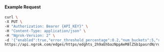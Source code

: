 <!-- Code generated for API Clients. DO NOT EDIT. -->

#### Example Request

```bash
curl \
-X PUT \
-H "Authorization: Bearer {API_KEY}" \
-H "Content-Type: application/json" \
-H "Ngrok-Version: 2" \
-d '{"enabled":true,"error_threshold_percentage":0.2,"num_buckets":5,"rolling_window":300,"tripped_duration":120,"volume_threshold":20}' \
https://api.ngrok.com/edges/https/edghts_2h9aEhbazNppAeM8lZSb1pasrdN/routes/edghtsrt_2h9aEiahvWx82DXmVAUus4Q0dgK/circuit_breaker
```
